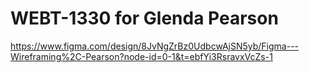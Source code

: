 # WEBT-1330 for Glenda Pearson
 <a>https://www.figma.com/design/8JvNgZrBz0UdbcwAjSN5yb/Figma---Wireframing%2C-Pearson?node-id=0-1&t=ebfYi3RsravxVcZs-1</a>
